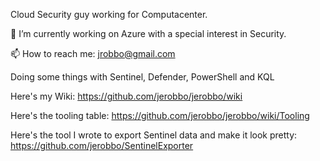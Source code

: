 Cloud Security guy working for Computacenter.

🔭 I’m currently working on Azure with a special interest in Security.

📫 How to reach me: jrobbo@gmail.com

Doing some things with Sentinel, Defender, PowerShell and KQL



Here's my Wiki: https://github.com/jerobbo/jerobbo/wiki

Here's the tooling table: https://github.com/jerobbo/jerobbo/wiki/Tooling

Here's the tool I wrote to export Sentinel data and make it look pretty: https://github.com/jerobbo/SentinelExporter


